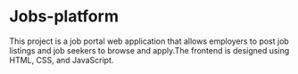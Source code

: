 # Jobs-platform
This project is a job portal web application that allows employers to post job listings and job seekers to browse and apply.The frontend is designed using HTML, CSS, and JavaScript. 
